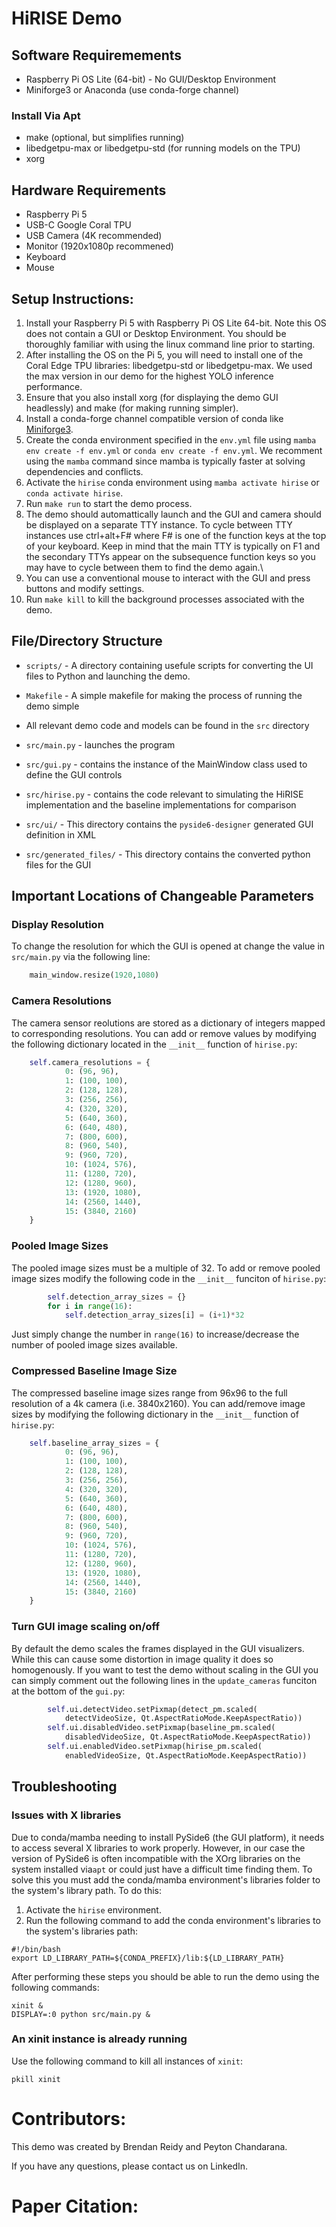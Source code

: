 # HiRISE Demo

## Software Requiremements  

- Raspberry Pi OS Lite (64-bit) - No GUI/Desktop Environment
- Miniforge3 or Anaconda (use conda-forge channel)

### Install Via Apt

- make (optional, but simplifies running)
- libedgetpu-max or libedgetpu-std (for running models on the TPU)
- xorg

## Hardware Requirements

- Raspberry Pi 5
- USB-C Google Coral TPU
- USB Camera (4K recommended)
- Monitor (1920x1080p recommened)
- Keyboard
- Mouse

## Setup Instructions:

1. Install your Raspberry Pi 5 with Raspberry Pi OS Lite 64-bit. Note this OS does not contain a GUI or Desktop Environment. You should be thoroughly familiar with using the linux command line prior to starting.
2. After installing the OS on the Pi 5, you will need to install one of the Coral Edge TPU libraries: libedgetpu-std or libedgetpu-max. We used the max version in our demo for the highest YOLO inference performance.
3. Ensure that you also install xorg (for displaying the demo GUI headlessly) and make (for making running simpler).
4. Install  a conda-forge channel compatible version of conda like [Miniforge3]().
5. Create the conda environment specified in the `env.yml` file using `mamba env create -f env.yml` or `conda env create -f env.yml`. We recomment using the `mamba` command since mamba is typically faster at solving dependencies and conflicts.
6. Activate the `hirise` conda environment using `mamba activate hirise` or `conda activate hirise`.
7. Run `make run` to start the demo process.
8. The demo should automattically launch and the GUI and camera should be displayed on a separate TTY instance. To cycle between TTY instances use ctrl+alt+F# where F# is one of the function keys at the top of your keyboard. Keep in mind that the main TTY is typically on F1 and the secondary TTYs appear on the subsequence function keys so you may have to cycle between them to find the demo again.\
9. You can use a conventional mouse to interact with the GUI and press buttons and modify settings.
10. Run `make kill` to kill the background processes associated with the demo.

## File/Directory Structure

- `scripts/` - A directory containing usefule scripts for converting the UI files to Python and launching the demo.
- `Makefile` - A simple makefile for making the process of running the demo simple

- All relevant demo code and models can be found in the `src` directory
- `src/main.py` - launches the program
- `src/gui.py` - contains the instance of the MainWindow class used to define the GUI controls
- `src/hirise.py` - contains the code relevant to simulating the HiRISE implementation and the baseline implementations for comparison
- `src/ui/` - This directory contains the `pyside6-designer` generated GUI definition in XML
- `src/generated_files/` - This directory contains the converted python files for the GUI

## Important Locations of Changeable Parameters

### Display Resolution

To change the resolution for which the GUI is opened at change the value in `src/main.py` via the following line:

```python
    main_window.resize(1920,1080)
```

### Camera Resolutions

The camera sensor reolutions are stored as a dictionary of integers mapped to corresponding resolutions. You can add or remove values by modifying the following dictionary located in the `__init__` function of `hirise.py`:

```python
    self.camera_resolutions = {
            0: (96, 96),
            1: (100, 100),
            2: (128, 128),
            3: (256, 256),
            4: (320, 320),
            5: (640, 360),
            6: (640, 480),
            7: (800, 600),
            8: (960, 540),
            9: (960, 720),
            10: (1024, 576),
            11: (1280, 720),
            12: (1280, 960),
            13: (1920, 1080),
            14: (2560, 1440),
            15: (3840, 2160)
    }
```

### Pooled Image Sizes

The pooled image sizes must be a multiple of 32. To add or remove pooled image sizes modify the following code in the `__init__` funciton of `hirise.py`:

```python
        self.detection_array_sizes = {}
        for i in range(16):
            self.detection_array_sizes[i] = (i+1)*32
```

Just simply change the number in `range(16)` to increase/decrease the number of pooled image sizes available.

### Compressed Baseline Image Size

The compressed baseline image sizes range from 96x96 to the full resolution of a 4k camera (i.e. 3840x2160). You can add/remove image sizes by modifying the following dictionary in the `__init__` function of `hirise.py`:

```python
    self.baseline_array_sizes = {
            0: (96, 96),
            1: (100, 100),
            2: (128, 128),
            3: (256, 256),
            4: (320, 320),
            5: (640, 360),
            6: (640, 480),
            7: (800, 600),
            8: (960, 540),
            9: (960, 720),
            10: (1024, 576),
            11: (1280, 720),
            12: (1280, 960),
            13: (1920, 1080),
            14: (2560, 1440),
            15: (3840, 2160)
    }
```

### Turn GUI image scaling on/off

By default the demo scales the frames displayed in the GUI visualizers. While this can cause some distortion in image quality it does so homogenously. If you want to test the demo without scaling in the GUI you can simply comment out the following lines in the `update_cameras` funciton at the bottom of the `gui.py`:

```python
        self.ui.detectVideo.setPixmap(detect_pm.scaled(
            detectVideoSize, Qt.AspectRatioMode.KeepAspectRatio))
        self.ui.disabledVideo.setPixmap(baseline_pm.scaled(
            disabledVideoSize, Qt.AspectRatioMode.KeepAspectRatio))
        self.ui.enabledVideo.setPixmap(hirise_pm.scaled(
            enabledVideoSize, Qt.AspectRatioMode.KeepAspectRatio))
```

## Troubleshooting

### Issues with X libraries

Due to conda/mamba needing to install PySide6 (the GUI platform), it needs to access several X libraries to work properly. However, in our case the version of PySide6 is often incompatible with the XOrg libraries on the system installed via`apt` or could just have a difficult time finding them. To solve this you must add the conda/mamba environment's libraries folder to the system's library path. To do this:

1. Activate the `hirise` environment.
2. Run the following command to add the conda environment's libraries to the system's libraries path:

```shell
#!/bin/bash
export LD_LIBRARY_PATH=${CONDA_PREFIX}/lib:${LD_LIBRARY_PATH}
```

After performing these steps you should be able to run the demo using the following commands:

```shell
xinit &
DISPLAY=:0 python src/main.py &
```

### An xinit instance is already running

Use the following command to kill all instances of `xinit`:

```shell
pkill xinit
```

# Contributors:

This demo was created by Brendan Reidy and Peyton Chandarana.  

If you have any questions, please contact us on LinkedIn.

# Paper Citation:

```

```
